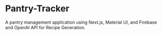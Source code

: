 # Pantry-Tracker

A pantry management application using Next.js, Material UI, and Firebase and OpenAI API for Recipe Generation.
